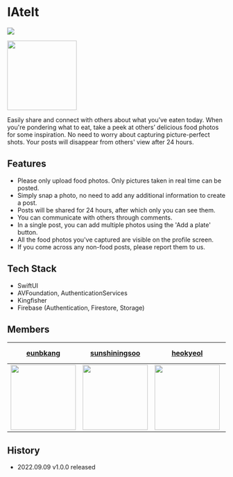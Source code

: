 # IAteIt

<img src="https://github.com/Bnomad-space/IAteIt/assets/103012157/3c13deac-01e7-4fc7-bc13-53ac33908d99">

[<img width="160" src="https://github.com/Bnomad-space/IAteIt/assets/103012157/d26f979d-e4a1-4617-b89f-435cd9f273c6">](https://apps.apple.com/kr/app/i-ate-it/id6456377313)

Easily share and connect with others about what you’ve eaten today. When you're pondering what to eat, take a peek at others’ delicious food photos for some inspiration. No need to worry about capturing picture-perfect shots. Your posts will disappear from others' view after 24 hours.

## Features
- Please only upload food photos. Only pictures taken in real time can be posted.
- Simply snap a photo, no need to add any additional information to create a post.
- Posts will be shared for 24 hours, after which only you can see them.
- You can communicate with others through comments.
- In a single post, you can add multiple photos using the 'Add a plate' button.
- All the food photos you've captured are visible on the profile screen.
- If you come across any non-food posts, please report them to us.

## Tech Stack
- SwiftUI
- AVFoundation, AuthenticationServices
- Kingfisher
- Firebase (Authentication, Firestore, Storage)

## Members

|[eunbkang](https://github.com/eunbkang)|[sunshiningsoo](https://github.com/sunshiningsoo)|[heokyeol](https://github.com/heokyeol)|[hardworking-nomad](https://github.com/hardworking-nomad)|[Willowwryu](https://github.com/Willowwryu)|
|:---:|:---:|:---:|:---:|:---:|
|<img src="https://github.com/eunbkang.png" width="150" height="150"/>|<img src="https://github.com/sunshiningsoo.png" width="150" height="150"/>|<img src="https://github.com/heokyeol.png" width="150" height="150"/>|<img src="https://github.com/hardworking-nomad.png" width="150" height="150"/>|<img src="https://github.com/Willowwryu.png" width="150" height="150"/>|

## History
- 2022.09.09 v1.0.0 released
